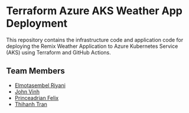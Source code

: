 # Terraform Azure AKS Weather App Deployment
This repository contains the infrastructure code and application code for deploying the Remix Weather Application to Azure Kubernetes Service (AKS) using Terraform and GitHub Actions.
## Team Members
- [Elmotasembel Riyani](https://github.com/Elmo-Riyani)
- [John Vinh](https://github.com/johnvinh)
- [Princeadrian Felix](https://github.com/princefelix-23)
- [Thihanh Tran](https://github.com/tran0507)